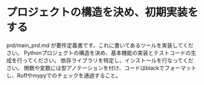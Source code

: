 # プロジェクトの構造を決め、初期実装をする

prd/main_prd.md が要件定義書です。これに書いてあるツールを実装してください。
Pythonプロジェクトの構造を決め、基本機能の実装とテストコードの生成を行ってください。
依存ライブラリを特定し、インストールを行なってください。
関数や変数には型アノテーションを付け、コードはblackでフォーマットし、Ruffやmypyでのチェックを通過すること。

